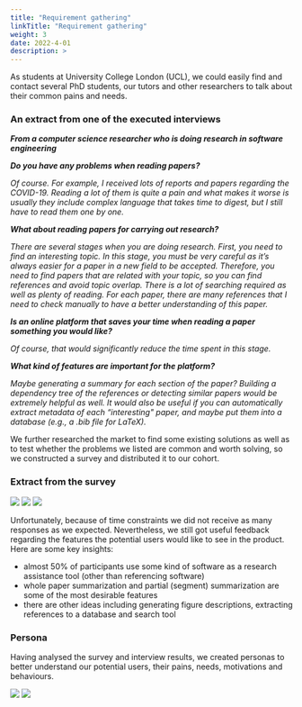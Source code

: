 ```yaml
---
title: "Requirement gathering"
linkTitle: "Requirement gathering"
weight: 3
date: 2022-4-01
description: >
---
```

As students at University College London (UCL), we could easily find and contact several PhD students, our tutors and other researchers to talk about their common pains and needs.

### An extract from one of the executed interviews

***From a computer science researcher who is doing research in software engineering***


***Do you have any problems when reading papers?***  

*Of course. For example, I received lots of reports and papers regarding the COVID-19. Reading a lot of them is quite a pain and what makes it worse is usually they include complex language that takes time to digest, but I still have to read them one by one.*

***What about reading papers for carrying out research?***  

*There are several stages when you are doing research. First, you need to find an interesting topic. In this stage, you must be very careful as it’s always easier for a paper in a new field to be accepted. Therefore, you need to find papers that are related with your topic, so you can find references and avoid topic overlap. There is a lot of searching required as well as plenty of reading. For each paper, there are many references that I need to check manually to have a better understanding of this paper.*

***Is an online platform that saves your time when reading a paper something you would like?***

*Of course, that would significantly reduce the time spent in this stage.*

***What kind of features are important for the platform?***  

*Maybe generating a summary for each section of the paper? Building a dependency tree of the references or detecting similar papers would be extremely helpful as well. It would also be useful if you can automatically extract metadata of each “interesting" paper, and maybe put them into a database (e.g., a .bib file for LaTeX).*

We further researched the market to find some existing solutions as well as to test whether the problems we listed are common and worth solving, so we constructed a survey and distributed it to our cohort.

### Extract from the survey

![](/2021/group6/images/survey123.png)
![](/2021/group6/images/survey456.png)
![](/2021/group6/images/survey78.png)

Unfortunately, because of time constraints we did not receive as many responses as we expected. Nevertheless, we still got useful feedback regarding the features the potential users would like to see in the product. Here are some key insights:
- almost 50% of participants use some kind of software as a research assistance tool (other than referencing software)
- whole paper summarization and partial (segment) summarization are some of the most desirable features
- there are other ideas including generating figure descriptions, extracting references to a database and search tool

### Persona

Having analysed the survey and interview results, we created personas to better understand our potential users, their pains, needs, motivations and behaviours.

![](/2021/group6/images/Persona1.png)
![](/2021/group6/images/Persona2.png)